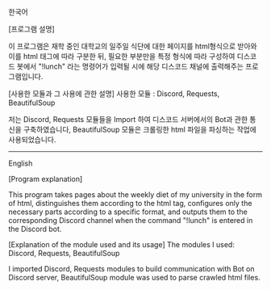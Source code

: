 한국어

[프로그램 설명]

이 프로그램은 재학 중인 대학교의 일주일 식단에 대한 페이지를 html형식으로 받아와 이를 html 태그에 따라 구분한 뒤, 
필요한 부분만을 특정 형식에 따라 구성하여 디스코드 봇에서 "!lunch" 라는 명령어가 입력될 시에 해당 디스코드 채널에 출력해주는 프로그램입니다.

[사용한 모듈과 그 사용에 관한 설명]
사용한 모듈 : Discord, Requests, BeautifulSoup

저는 Discord, Requests 모듈들을 Import 하여 디스코드 서버에서의 Bot과 관한 통신을 구축하였습니다, 
BeautifulSoup 모듈은 크롤링한 html 파일을 파싱하는 작업에 사용되었습니다. 

-----------------------------------------------------------------------------------------------------------------------------------------

English

[Program explanation]

This program takes pages about the weekly diet of my university in the form of html, 
distinguishes them according to the html tag, configures only the necessary parts according to a specific format, and outputs them 
to the corresponding Discord channel when the command "!lunch" is entered in the Discord bot.

[Explanation of the module used and its usage]
The modules I used: Discord, Requests, BeautifulSoup

I imported Discord, Requests modules to build communication with Bot on Discord server, 
BeautifulSoup module was used to parse crawled html files.
